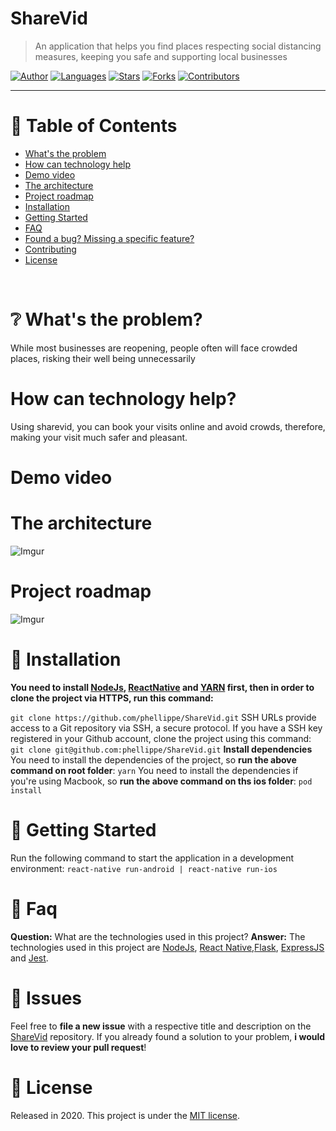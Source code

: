 # ShareVid

> An application that helps you find places respecting social distancing measures, keeping you safe and supporting local businesses 

[![Author](https://img.shields.io/badge/author-phellippe-662d91?style=flat-square)](https://github.com/phellippe)
[![Languages](https://img.shields.io/github/languages/count/phellippe/ShareVid?color=%23662d91&style=flat-square)](#)
[![Stars](https://img.shields.io/github/stars/phellippe/ShareVid?color=662d91&style=flat-square)](https://github.com/phellippe/ShareVid/stargazers)
[![Forks](https://img.shields.io/github/forks/phellippe/ShareVid?color=%23662d91&style=flat-square)](https://github.com/phellippe/ShareVid/network/members)
[![Contributors](https://img.shields.io/github/contributors/phellippe/ShareVid?color=662d91&style=flat-square)](https://github.com/phellippe/ShareVid/graphs/contributors)

---

# :pushpin: Table of Contents

* [What's the problem](#grey_question-whats-the-problem)
* [How can technology help](#how-can-technology-help)
* [Demo video](#demo-video)
* [The architecture](#the-architecture) 
* [Project roadmap](#project-roadmap)
* [Installation](#construction_worker-installation)
* [Getting Started](#runner-getting-started)
* [FAQ](#postbox-faq)
* [Found a bug? Missing a specific feature?](#bug-issues)
* [Contributing](#tada-contributing)
* [License](#closed_book-license)

<br />

# :grey_question: What's the problem?

While most businesses are reopening, people often will face crowded places, risking their well being unnecessarily

# How can technology help?

Using sharevid, you can book your visits online and avoid crowds, therefore, making your visit much safer and pleasant.

# Demo video

<a href="https://youtu.be/LSg4IeBk48Y?t=37" target="_blank" align="center">
</a>

# The architecture 

![Imgur](https://i.imgur.com/5RtCtfE.jpg)

# Project roadmap

![Imgur](https://i.imgur.com/54XMFH2.jpg)

# :construction_worker: Installation

**You need to install [NodeJs](https://nodejs.org/en/), [ReactNative](https://reactnative.dev/) and [YARN](https://yarnpkg.com/) first, then in order to clone the project via HTTPS, run this command:**

```git clone https://github.com/phellippe/ShareVid.git```
SSH URLs provide access to a Git repository via SSH, a secure protocol. If you have a SSH key registered in your Github account, clone the project using this command:
```git clone git@github.com:phellippe/ShareVid.git```
**Install dependencies**
You need to install the dependencies of the project, so **run the above command on root folder**:
```yarn```
You need to install the dependencies if you're using Macbook, so **run the above command on ths ios folder**:
```pod install```
# :runner: Getting Started
Run the following command to start the application in a development environment:
```react-native run-android | react-native run-ios```


# :postbox: Faq
**Question:** What are the technologies used in this project?
**Answer:** The technologies used in this project are [NodeJs](https://nodejs.org/en/), [React Native](https://reactnative.dev/),[Flask](https://flask.palletsprojects.com/en/1.1.x/), [ExpressJS](https://expressjs.com/pt-br/) and [Jest](https://jestjs.io/).
# :bug: Issues
Feel free to **file a new issue** with a respective title and description on the [ShareVid](https://github.com/jennifertakagi/ShareVid/issues) repository. If you already found a solution to your problem, **i would love to review your pull request**!

# :closed_book: License
Released in 2020.
This project is under the [MIT license](https://github.com/phellippe/ShareVid/blob/main/LICENSE).
